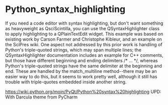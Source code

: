 # Python_syntax_highlighting
If you need a code editor with syntax highlighting, but don't want something as heavyweight as QsciScintilla, you can use the QSyntaxHighlighter class to apply highlighting to a QPlainTextEdit widget. 
This example was based on existing work by Carson Farmer and Christophe Kibleur, and an example on the SciPres wiki. One aspect not addressed by this prior work is handling of Python's triple-quoted strings, which may span multiple lines; the QSyntaxHighlighter documentation includes an example for C++ comments, but those have different beginning and ending delimiters /* ... */, whereas Python's triple-quoted strings have the same delimiter at the beginning and end. These are handled by the match_multiline method--there may be an easier way to do this, but it seems to work pretty well, although it still has trouble with triple-quotes embedded inside another string.

https://wiki.python.org/moin/PyQt/Python%20syntax%20highlighting
UPD: With Darcula theme from PyCharm
